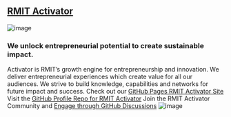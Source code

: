 ## [RMIT Activator](https://www.rmit.edu.au/for-business/activator)
![image](https://user-images.githubusercontent.com/13181456/133887530-3513fd39-9280-4926-915d-605fd9f3dc64.jpeg)
### We unlock entrepreneurial potential to create sustainable impact.
Activator is RMIT’s growth engine for entrepreneurship and innovation. We deliver entrepreneurial experiences which create value for all our audiences. We strive to build knowledge, capabilities and networks for future impact and success.
Check out our [GitHub Pages RMIT Activator Site](https://rmit-activator.github.io/.github/) 
Visit the [GitHub Profile Repo for RMIT Activator](https://github.com/RMIT-Activator/.github)
Join the RMIT Activator Community and [Engage through GitHub Discussions](https://github.com/RMIT-Activator/.github/discussions)
![image](https://user-images.githubusercontent.com/13181456/133887544-5ee449e1-f213-49ff-971f-84332f06c7ca.jpeg)

